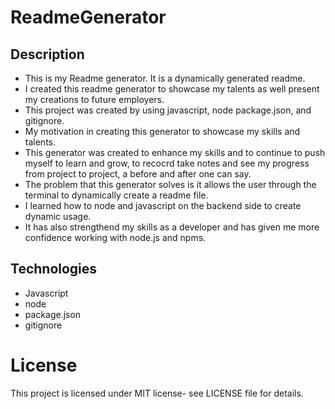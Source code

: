 # ReadmeGenerator

## Description

- This is my Readme generator. It is a dynamically generated readme.
- I created this readme generator to showcase my talents as well present my creations to future employers.
- This project was created by using javascript, node package.json, and gitignore.
- My motivation in creating this generator to showcase my skills and talents.
- This generator was created to enhance my skills and to continue to push myself to learn and grow, to recocrd take notes and see my progress from project to project, a before and after one can say.
- The problem that this generator solves is it allows the user through the terminal to dynamically create a readme file.
- I learned how to node and javascript on the backend side to create dynamic usage.
- It has also strengthend my skills as a developer and has given me more confidence working with node.js and npms.

## Technologies

- Javascript
- node
- package.json
- gitignore

# License

This project is licensed under MIT license- see LICENSE file for details.
